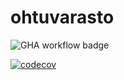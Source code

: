 # ohtuvarasto

![GHA workflow badge](https://github.com/eliaslehtinen/ohtuvarasto/workflows/CI/badge.svg)

[![codecov](https://codecov.io/github/eliaslehtinen/ohtuvarasto/graph/badge.svg?token=YRW95ST3SM)](https://codecov.io/github/eliaslehtinen/ohtuvarasto)
